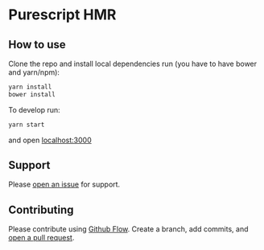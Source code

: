 # Purescript HMR

## How to use

Clone the repo and install local dependencies run (you have to have bower and yarn/npm):

```sh
yarn install
bower install
```

To develop run:

```sh
yarn start
```

and open [localhost:3000](http://localhost:3000/)

## Support

Please [open an issue](https://github.com/smith-chris/purs-hmr/issues/new) for support.

## Contributing

Please contribute using [Github Flow](https://guides.github.com/introduction/flow/). Create a branch, add commits, and [open a pull request](https://github.com/smith-chris/purs-hmr/compare).
